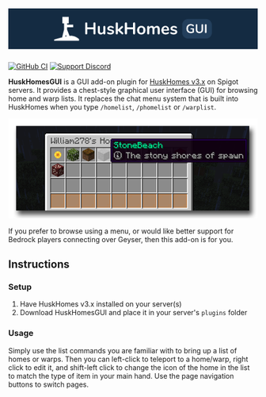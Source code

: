 # [![HuskHomes Banner](images/banner-graphic.png)](https://github.com/WiIIiam278/HuskHomes2)
[![GitHub CI](https://img.shields.io/github/workflow/status/WiIIiam278/HuskHomesGUI/Java%20CI?logo=github)](https://github.com/WiIIiam278/HuskHomesGUI/actions/workflows/java_ci.yml)
[![Support Discord](https://img.shields.io/discord/818135932103557162.svg?label=&logo=discord&logoColor=fff&color=7389D8&labelColor=6A7EC2)](https://discord.gg/tVYhJfyDWG)

**HuskHomesGUI** is a GUI add-on plugin for [HuskHomes v3.x](https://github.com/WiIIiam278/HuskHomes2) on Spigot servers. It provides a chest-style graphical user interface (GUI) for browsing home and warp lists. It replaces the chat menu system that is built into HuskHomes when you type `/homelist`, `/phomelist` or `/warplist`.

![Menu screenshot](images/menu-screenshot.png)

If you prefer to browse using a menu, or would like better support for Bedrock players connecting over Geyser, then this add-on is for you.

## Instructions
### Setup
1. Have HuskHomes v3.x installed on your server(s)
2. Download HuskHomesGUI and place it in your server's `plugins` folder

### Usage
Simply use the list commands you are familiar with to bring up a list of homes or warps.
Then you can left-click to teleport to a home/warp, right click to edit it, and shift-left click to change the icon of the home in the list to match the type of item in your main hand. Use the page navigation buttons to switch pages.
